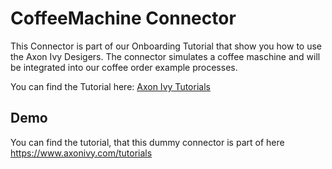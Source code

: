 # CoffeeMachine Connector

This Connector is part of our Onboarding Tutorial that show you how to use the Axon Ivy Desigers.
The connector simulates a coffee maschine and will be integrated into our coffee order example processes. 

You can find the Tutorial here: [Axon Ivy Tutorials](https://www.axonivy.com/tutorials)


## Demo

You can find the tutorial, that this dummy connector is part of here https://www.axonivy.com/tutorials